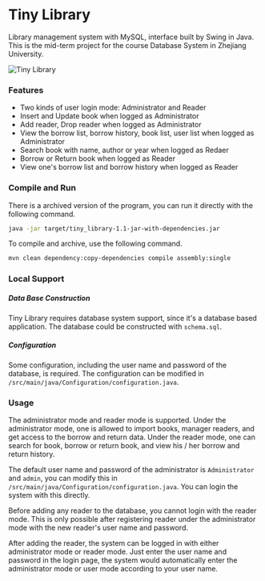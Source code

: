 # Tiny Library
Library management system with MySQL, interface built by Swing in Java. This is the mid-term project for the course Database System in Zhejiang University.

![Tiny Library](https://tsanchenli.com:1910/bloghost/Qai7H73WAPAyZN29AyzjHA.png)



### Features

- Two kinds of user login mode: Administrator and Reader
- Insert and Update book when logged as Administrator
- Add reader, Drop reader when logged as Administrator
- View the borrow list, borrow history, book list, user list when logged as Administrator
- Search book with name, author or year when logged as Redaer
- Borrow or Return book when logged as Reader
- View one's borrow list and borrow history when logged as Reader



### Compile and Run

There is a archived version of the program, you can run it directly with the following command.

``` bash
java -jar target/tiny_library-1.1-jar-with-dependencies.jar
```

To compile and archive, use the following command.

``` bash
mvn clean dependency:copy-dependencies compile assembly:single
```



### Local Support
##### Data Base Construction
Tiny Library requires database system support, since it's a database based application. The database could be constructed with `schema.sql`.
##### Configuration

Some configuration, including the user name and password of the database, is required. The configuration can be modified in `/src/main/java/Configuration/configuration.java`.



### Usage

The administrator mode and reader mode is supported. Under the administrator mode, one is allowed to import books, manager readers, and get access to the borrow and return data. Under the reader mode, one can search for book, borrow or return book, and view his / her borrow and return history.

The default user name and password of the administrator is `Administrator` and `admin`, you can modify this in `/src/main/java/Configuration/configuration.java`. You can login the system with this directly.

Before adding any reader to the database, you cannot login with the reader mode. This is only possible after registering reader under the administrator mode with the new reader's user name and password.

After adding the reader, the system can be logged in with either administrator mode or reader mode. Just enter the user name and password in the login page, the system would automatically enter the administrator mode or user mode according to your user name.